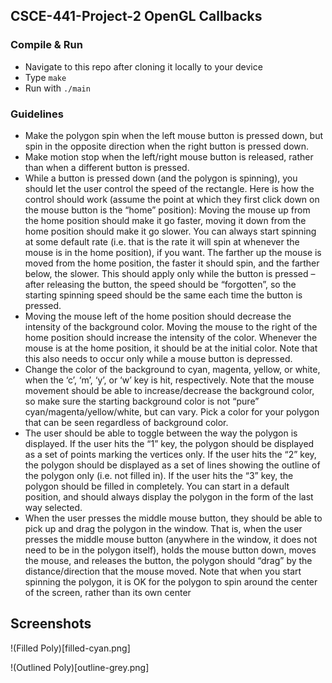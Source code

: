 ## CSCE-441-Project-2 OpenGL Callbacks

### Compile & Run
* Navigate to this repo after cloning it locally to your device
* Type `make`
* Run with `./main`

### Guidelines
* Make the polygon spin when the left mouse button is pressed down, but spin in the opposite direction when the right button is pressed down.
* Make motion stop when the left/right mouse button is released, rather than when a different button is pressed.
* While a button is pressed down (and the polygon is spinning), you should let the user control the speed of the rectangle.  Here is how the control should work (assume the point at which they first click down on the mouse button is the “home” position):  Moving the mouse up from the home position should make it go faster, moving it down from the home position should make it go slower.  You can always start spinning at some default rate (i.e. that is the rate it will spin at whenever the mouse is in the home position), if you want.  The farther up the mouse is moved from the home position, the faster it should spin, and the farther below, the slower.  This should apply only while the button is pressed – after releasing the button, the speed should be “forgotten”, so the starting spinning speed should be the same each time the button is pressed.
* Moving the mouse left of the home position should decrease the intensity of the background color.  Moving the mouse to the right of the home position should increase the intensity of the color.  Whenever the mouse is at the home position, it should be at the initial color.  Note that this also needs to occur only while a mouse button is depressed.
* Change the color of the background to cyan, magenta, yellow, or white, when the ‘c’, ‘m’, ‘y’, or ‘w’ key is hit, respectively.  Note that the mouse movement should be able to increase/decrease the background color, so make sure the starting background color is not “pure” cyan/magenta/yellow/white, but can vary.  Pick a color for your polygon that can be seen regardless of background color.
* The user should be able to toggle between the way the polygon is displayed.  If the user hits the “1” key, the polygon should be displayed as a set of points marking the vertices only.  If the user hits the “2” key, the polygon should be displayed as a set of lines showing the outline of the polygon only (i.e. not filled in).  If the user hits the “3” key, the polygon should be filled in completely.  You can start in a default position, and should always display the polygon in the form of the last way selected.
* When the user presses the middle mouse button, they should be able to pick up and drag the polygon in the window.  That is, when the user presses the middle mouse button (anywhere in the window, it does not need to be in the polygon itself), holds the mouse button down, moves the mouse, and releases the button, the polygon should “drag” by the distance/direction that the mouse moved.  Note that when you start spinning the polygon, it is OK for the polygon to spin around the center of the screen, rather than its own center

## Screenshots
!(Filled Poly)[filled-cyan.png]

!(Outlined Poly)[outline-grey.png]
